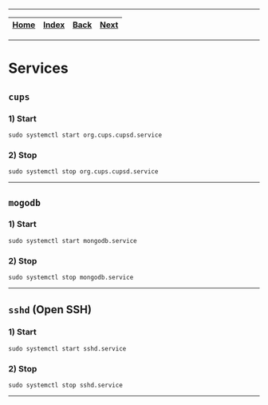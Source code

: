 
---

| [Home](/README.md) | [Index](./README.md) | [Back](./2_install_a_package_from_aur.md) | [Next](./4_update_archlinux.md) |
| :---: | :---: | :---: | :---: |

---

# Services


## `cups`

### 1) Start

```shell
sudo systemctl start org.cups.cupsd.service
```

### 2) Stop

```shell
sudo systemctl stop org.cups.cupsd.service
```

---

## `mogodb`

### 1) Start

```shell
sudo systemctl start mongodb.service
```

### 2) Stop

```shell
sudo systemctl stop mongodb.service
```

---

## `sshd` (Open SSH)

### 1) Start

```shell
sudo systemctl start sshd.service
```

### 2) Stop

```shell
sudo systemctl stop sshd.service
```

---
